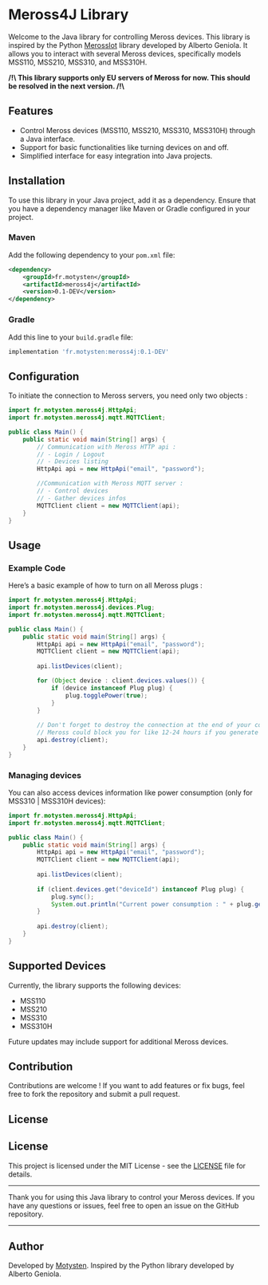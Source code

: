 # Meross4J Library

Welcome to the Java library for controlling Meross devices. This library is inspired by the Python [MerossIot](https://github.com/albertogeniola/MerossIot) library developed by Alberto Geniola. It allows you to interact with several Meross devices, specifically models MSS110, MSS210, MSS310, and MSS310H.

**/!\\ This library supports only EU servers of Meross for now. This should be resolved in the next version. /!\\**

## Features

- Control Meross devices (MSS110, MSS210, MSS310, MSS310H) through a Java interface.
- Support for basic functionalities like turning devices on and off.
- Simplified interface for easy integration into Java projects.

## Installation

To use this library in your Java project, add it as a dependency. Ensure that you have a dependency manager like Maven or Gradle configured in your project.

### Maven

Add the following dependency to your `pom.xml` file:

```xml
<dependency>
    <groupId>fr.motysten</groupId>
    <artifactId>meross4j</artifactId>
    <version>0.1-DEV</version>
</dependency>
```

### Gradle

Add this line to your `build.gradle` file:

```gradle
implementation 'fr.motysten:meross4j:0.1-DEV'
```

## Configuration

To initiate the connection to Meross servers, you need only two objects :

```java
import fr.motysten.meross4j.HttpApi;
import fr.motysten.meross4j.mqtt.MQTTClient;

public class Main() {
    public static void main(String[] args) {
        // Communication with Meross HTTP api :
        // - Login / Logout
        // - Devices listing
        HttpApi api = new HttpApi("email", "password");

        //Communication with Meross MQTT server :
        // - Control devices
        // - Gather devices infos
        MQTTClient client = new MQTTClient(api);
    }
}

```

## Usage

### Example Code

Here’s a basic example of how to turn on all Meross plugs :

```java
import fr.motysten.meross4j.HttpApi;
import fr.motysten.meross4j.devices.Plug;
import fr.motysten.meross4j.mqtt.MQTTClient;

public class Main() {
    public static void main(String[] args) {
        HttpApi api = new HttpApi("email", "password");
        MQTTClient client = new MQTTClient(api);
        
        api.listDevices(client);

        for (Object device : client.devices.values()) {
            if (device instanceof Plug plug) {
                plug.togglePower(true);
            }
        }
        
        // Don't forget to destroy the connection at the end of your code
        // Meross could block you for like 12-24 hours if you generate too many tokens without destroying them at the end !
        api.destroy(client);
    }
}
```

### Managing devices

You can also access devices information like power consumption (only for MSS310 | MSS310H devices):

```java
import fr.motysten.meross4j.HttpApi;
import fr.motysten.meross4j.mqtt.MQTTClient;

public class Main() {
    public static void main(String[] args) {
        HttpApi api = new HttpApi("email", "password");
        MQTTClient client = new MQTTClient(api);
        
        api.listDevices(client);
        
        if (client.devices.get("deviceId") instanceof Plug plug) {
            plug.sync();
            System.out.println("Current power consumption : " + plug.getPowerUsage() + "W");
        }
        
        api.destroy(client);
    }
}
```

## Supported Devices

Currently, the library supports the following devices:

- MSS110
- MSS210
- MSS310
- MSS310H

Future updates may include support for additional Meross devices.

## Contribution

Contributions are welcome ! If you want to add features or fix bugs, feel free to fork the repository and submit a pull request.

## License

## License

This project is licensed under the MIT License - see the [LICENSE](LICENSE) file for details.

---

Thank you for using this Java library to control your Meross devices. If you have any questions or issues, feel free to open an issue on the GitHub repository.

---

## Author

Developed by [Motysten](https://github.com/Motysten). Inspired by the Python library developed by Alberto Geniola.
